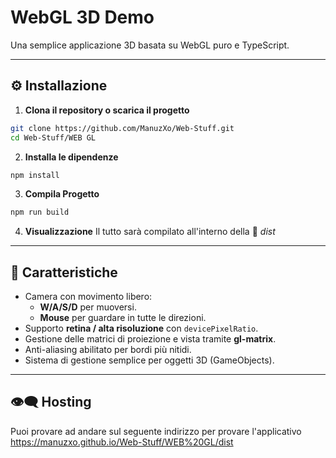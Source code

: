 # WebGL 3D Demo

Una semplice applicazione 3D basata su WebGL puro e TypeScript.

---
## ⚙️ Installazione

1. **Clona il repository o scarica il progetto**

```bash
git clone https://github.com/ManuzXo/Web-Stuff.git
cd Web-Stuff/WEB GL
```
2. **Installa le dipendenze**
```bash
npm install
```
3. **Compila Progetto**
```bash
npm run build
```
4. **Visualizzazione**
Il tutto sarà compilato all'interno della  📁 *dist*

---
## 🔹 Caratteristiche

- Camera con movimento libero:
  - **W/A/S/D** per muoversi.
  - **Mouse** per guardare in tutte le direzioni.
- Supporto **retina / alta risoluzione** con `devicePixelRatio`.
- Gestione delle matrici di proiezione e vista tramite **gl-matrix**.
- Anti-aliasing abilitato per bordi più nitidi.
- Sistema di gestione semplice per oggetti 3D (GameObjects).

---

## 👁‍🗨 Hosting
Puoi provare ad andare sul seguente indirizzo per provare l'applicativo https://manuzxo.github.io/Web-Stuff/WEB%20GL/dist

